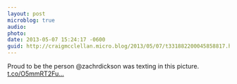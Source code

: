 ```yaml
---
layout: post
microblog: true
audio: 
photo: 
date: 2013-05-07 15:24:17 -0600
guid: http://craigmcclellan.micro.blog/2013/05/07/t331882200045858817.html
---
```

Proud to be the person @zachrdickson was texting in this picture. [t.co/O5mmRT2Fu...](http://t.co/O5mmRT2Fu2)
